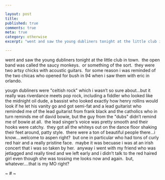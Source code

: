 ```yaml
---

layout: post
title: 
published: true
comments: true
meta: true
category: otherwise
excerpt: "went and saw the young dubliners tonight at the little club in town.  the open band was called the saucy monkeys.  or something of the sort.  they were two artsy chicks with acoustic guitars.  for some reason i was reminded of the two chicas who opened for bush in 94 when i saw them with eric in orlando."

---
```


went and saw the young dubliners tonight at the little club in town.  the open band was called the saucy monkeys.  or something of the sort.  they were two artsy chicks with acoustic guitars.  for some reason i was reminded of the two chicas who opened for bush in 94 when i saw them with eric in orlando.

yougn dubliners were "celtish rock" which i wasn’t so sure about…but it really was riverdance meets pop rock, including a fiddler who looked like the midnight oil dude, a bassist who looked exactly how henry rollins would look if he let his vanity go and got semi-fat and a lead guitarist who reminded me of the lead guitarist from frank black and the catholics who in turn reminds me of david bowie, but the guy from the "dubs" didn’t remind me of bowie at all.  the lead singer’s voice was pretty smooth and their hooks were catchy.  they got all the whiteys out on the dance floor shaking their feet around, patty style.  there were a ton of beautiful people there…i know….welcome to aspen right?  but one in particular who had tons of curly red hair and a really pristine face.  maybe it was becuase i was at an irish concert that i was so taken by her.  anyway i went with my friend who was jetlagged and really tired and we left early and i didn’t talk to the red haired girl even though she was tossing me looks now and again.  but, whatever….that is my MO right?

~ # ~